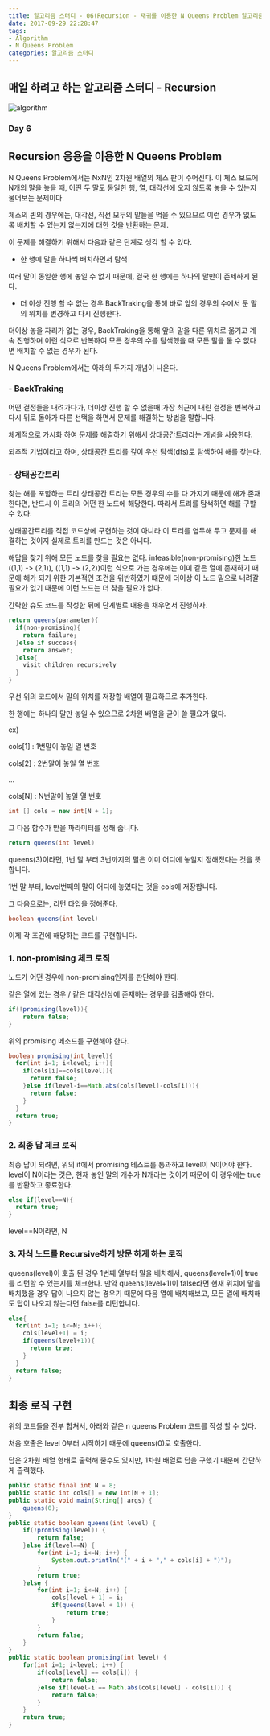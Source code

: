 ```yaml
---
title: 알고리즘 스터디 - 06(Recursion - 재귀를 이용한 N Queens Problem 알고리즘)
date: 2017-09-29 22:28:47
tags: 
- Algorithm
- N Queens Problem
categories: 알고리즘 스터디
---
```

## 매일 하려고 하는 알고리즘 스터디 - Recursion

![algorithm](/images/algorithm.png)

### Day 6
## Recursion 응용을 이용한 N Queens Problem

N Queens Problem에서는 NxN인 2차원 배열의 체스 판이 주어진다.
이 체스 보드에 N개의 말을 놓을 때, 어떤 두 말도 동일한 행, 열, 대각선에 오지 않도록 놓을 수 있는지 물어보는 문제이다.

체스의 퀸의 경우에는, 대각선, 직선 모두의 말들을 먹을 수 있으므로 이런 경우가 없도록 배치할 수 있는지 없는지에 대한 것을 반환하는 문제.

이 문제를 해결하기 위해서 다음과 같은 단계로 생각 할 수 있다.

- 한 행에 말을 하나씩 배치하면서 탐색

여러 말이 동일한 행에 놓일 수 없기 때문에, 결국 한 행에는 하나의 말만이 존제하게 된다.

- 더 이상 진행 할 수 없는 경우 BackTraking을 통해 바로 앞의 경우의 수에서 둔 말의 위치를 변경하고 다시 진행한다.

더이상 놓을 자리가 없는 경우, BackTraking을 통해 앞의 말을 다른 위치로 옮기고 계속 진행하며 이런 식으로 반복하여 모든 경우의 수를 탐색했을 때 모든 말을 둘 수 없다면 배치할 수 없는 경우가 된다.

N Queens Problem에서는 아래의 두가지 개념이 나온다.

### - BackTraking

어떤 결정들을 내려가다가, 더이상 진행 할 수 없을때 가장 최근에 내린 결정을 번복하고 다시 뒤로 돌아가 다른 선택을 하면서 문제를 해결하는 방법을 말합니다.

체계적으로 가시화 하여 문제를 해결하기 위해서
상태공간트리라는 개념을 사용한다.

되추적 기법이라고 하며, 상태공간 트리를 깊이 우선 탐색(dfs)로 탐색하여 해를 찾는다.

### - 상태공간트리

찾는 해를 포함하는 트리
상태공간 트리는 모든 경우의 수를 다 가지기 때문에
해가 존재한다면, 반드시 이 트리의 어떤 한 노드에 해당한다.
따라서 트리를 탐색하면 해를 구할 수 있다.

상태공간트리를 직접 코드상에 구현하는 것이 아니라
이 트리를 염두해 두고 문제를 해결하는 것이지 실제로 트리를 만드는 것은 아니다.

해답을 찾기 위해 모든 노드를 찾을 필요는 없다.
infeasible(non-promising)한 노드((1,1) -> (2,1)), ((1,1) -> (2,2))이런 식으로 가는 경우에는 이미 같은 열에 존재하기 때문에 해가 되기 위한 기본적인 조건을 위반하였기 떄문에 더이상 이 노드 밑으로 내려갈 필요가 없기 때문에 이런 노드는 더 찾을 필요가 없다.

간략한 슈도 코드를 작성한 뒤에 단계별로 내용을 채우면서 진행하자.

```java
return queens(parameter){
  if(non-promising){
    return failure;
  }else if success{
    return answer;
  }else{
    visit children recursively
  }
}
```

우선 위의 코드에서 말의 위치를 저장할 배열이 필요하므로 추가한다.

한 행에는 하나의 말만 놓일 수 있으므로 2차원 배열을 굳이 쓸 필요가 없다.

ex)

cols[1] : 1번말이 놓일 열 번호

cols[2] : 2번말이 놓일 열 번호

...

cols[N] : N번말이 놓일 열 번호

```java
int [] cols = new int[N + 1];
```

그 다음 함수가 받을 파라미터를 정해 줍니다.
```java
return queens(int level)
```

queens(3)이라면, 1번 말 부터 3번까지의 말은 이미 어디에 놓일지 정해졌다는 것을 뜻합니다.

1번 말 부터, level번째의 말이 어디에 놓였다는 것을 cols에 저장합니다.

그 다음으로는, 리턴 타입을 정해준다.
```java
boolean queens(int level)
```

이제 각 조건에 해당하는 코드를 구현합니다.
### 1. non-promising 체크 로직
노드가 어떤 경우에 non-promising인지를 판단해야 한다.

같은 열에 있는 경우 / 같은 대각선상에 존재하는 경우를 검출해야 한다.

```java
if(!promising(level)){
    return false;
}
```
위의 promising 메소드를 구현해야 한다.
```java
boolean promising(int level){
  for(int i=1; i<level; i++){
    if(cols[i]==cols[level]){
      return false;
    }else if(level-i==Math.abs(cols[level]-cols[i])){
      return false;
    }
  }
  return true;
}
```
### 2. 최종 답 체크 로직
최종 답이 되려면,
위의 if에서 promising 테스트를 통과하고
level이 N이어야 한다.
level이 N이라는 것은, 현재 놓인 말의 개수가 N개라는 것이기 때문에 이 경우에는 true를 반환하고 종료한다.
```java
else if(level==N){
  return true;
}
```
level==N이라면, N
### 3. 자식 노드를 Recursive하게 방문 하게 하는 로직

queens(level)이 호출 된 경우
1번째 열부터 말을 배치해서, queens(level+1)이 true를 리턴할 수 있는지를 체크한다.
만약 queens(level+1)이 false라면 현재 위치에 말을 배치했을 경우 답이 나오지 않는 경우기 때문에 다음 열에 배치해보고, 모든 열에 배치해도 답이 나오지 않는다면 false를 리턴합니다.
```java
else{
  for(int i=1; i<=N; i++){
    cols[level+1] = i;
    if(queens(level+1)){
      return true;
    }
  }
  return false;
}
```

## 최종 로직 구현

위의 코드들을 전부 합쳐서, 아래와 같은 n queens Problem 코드를 작성 할 수 있다.

처음 호출은 level 0부터 시작하기 때문에 queens(0)로 호출한다.

답은 2차원 배열 형태로 출력해 줄수도 있지만, 1차원 배열로 답을 구했기 때문에 간단하게 출력했다.
```java
public static final int N = 8;
public static int cols[] = new int[N + 1];
public static void main(String[] args) {
	queens(0);
}
public static boolean queens(int level) {
	if(!promising(level)) {
		return false;
	}else if(level==N) {
		for(int i=1; i<=N; i++) {
			System.out.println("(" + i + "," + cols[i] + ")");
		}
		return true;
	}else {
		for(int i=1; i<=N; i++) {
			cols[level + 1] = i;
			if(queens(level + 1)) {
				return true;
			}
		}
		return false;
	}
}
public static boolean promising(int level) {
	for(int i=1; i<level; i++) {
		if(cols[level] == cols[i]) {
			return false;
		}else if(level-i == Math.abs(cols[level] - cols[i])) {
			return false;
		}
	}
	return true;
}
```
